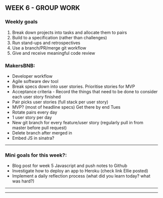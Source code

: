 ## WEEK 6 - GROUP WORK

### Weekly goals

1. Break down projects into tasks and allocate them to pairs
2. Build to a specification (rather than challenges)
3. Run stand-ups and retrospectives
4. Use a branch/PR/merge git workflow
5. Give and receive meaningful code review

### MakersBNB:

- Developer workflow
- Agile software dev tool
- Break specs down into user stories. Prioritise stories for MVP
- Acceptance criteria - Record the things that need to be done to consider each user story finished
- Pair picks user stories (full stack per user story)
- MVP? (most of headline specs) Get there by end Tues
- Rotate pairs every day
- 1 user story per day
- New git branch for every feature/user story (regularly pull in from master before pull request)
- Delete branch after merged in
- Embed JS in sinatra?

***********************************************************

### Mini goals for this week?:

* Blog post for week 5 Javascript and push notes to Github
* Investigate how to deploy an app to Heroku (check link Ellie posted)
* Implement a daily reflection process (what did you learn today? what was hard?)

***********************************************************

***********************************************************
